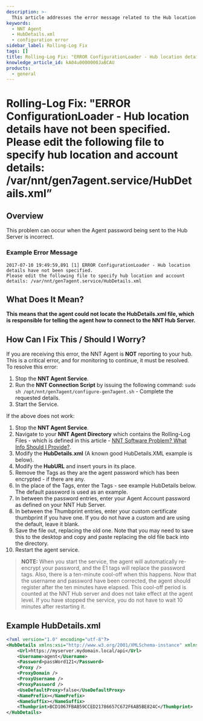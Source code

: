 ```yaml
---
description: >-
  This article addresses the error message related to the Hub location details not being specified in the NNT Agent configuration and provides steps to resolve it.
keywords:
  - NNT Agent
  - HubDetails.xml
  - configuration error
sidebar_label: Rolling-Log Fix
tags: []
title: Rolling-Log Fix: "ERROR ConfigurationLoader - Hub location details have not been specified. Please edit the following file to specify hub location and account details: /var/nnt/gen7agent.service/HubDetails.xml”
knowledge_article_id: kA04u0000000JaBCAU
products:
  - general
---
```


# Rolling-Log Fix: "ERROR ConfigurationLoader - Hub location details have not been specified. Please edit the following file to specify hub location and account details: /var/nnt/gen7agent.service/HubDetails.xml”

## Overview

This problem can occur when the Agent password being sent to the Hub Server is incorrect.

### Example Error Message

```
2017-07-10 19:49:59,891 [1] ERROR ConfigurationLoader - Hub location details have not been specified. 
Please edit the following file to specify hub location and account details: /var/nnt/gen7agent.service/HubDetails.xml
```

## What Does It Mean?

**This means that the agent could not locate the HubDetails.xml file, which is responsible for telling the agent how to connect to the NNT Hub Server.**

## How Can I Fix This / Should I Worry?

If you are receiving this error, the NNT Agent is **NOT** reporting to your hub. This is a critical error, and for monitoring to continue, it must be resolved. To resolve this error:

1. Stop the **NNT Agent Service**.
2. Run the **NNT Connection Script** by issuing the following command: `sudo sh /opt/nnt/gen7agent/configure-gen7agent.sh` - Complete the requested details.
3. Start the Service.

If the above does not work:

1. Stop the **NNT Agent Service**.
2. Navigate to your **NNT Agent Directory** which contains the Rolling-Log Files - which is defined in this article - [NNT Software Problem? What Info Should I Provide?](https://kb.netwrix.com/8048).
3. Modify the **HubDetails.xml** (A known good HubDetails.XML example is below).
4. Modify the **HubURL** and insert yours in its place.
5. Remove the Tags as they are the agent password which has been encrypted - if there are any.
6. In the place of the Tags, enter the Tags - see example HubDetails below. The default password is used as an example.
7. In between the password entries, enter your Agent Account password as defined on your NNT Hub Server.
8. In between the Thumbprint entries, enter your custom certificate thumbprint if you have one. If you do not have a custom and are using the default, leave it blank.
9. Save the file out, replacing the old one. Note that you may need to save this to the desktop and copy and paste replacing the old file back into the directory.
10. Restart the agent service.

> **NOTE:** When you start the service, the agent will automatically re-encrypt your password, and the E1 tags will replace the password tags. Also, there is a ten-minute cool-off when this happens. Now that the username and password have been corrected, the agent should register after the ten minutes have elapsed. This cool-off period is counted at the NNT Hub server and does not take effect at the agent level. If you have stopped the service, you do not have to wait 10 minutes after restarting it.

## Example HubDetails.xml

```xml
<?xml version="1.0" encoding="utf-8"?>
<HubDetails xmlns:xsi="http://www.w3.org/2001/XMLSchema-instance" xmlns:xsd="http://www.w3.org/2001/XMLSchema">
    <Url>https://myserver.mydomain.local/api</Url>
    <Username>agent</Username>
    <Password>passWord121</Password>
    <Proxy />
    <ProxyDomain />
    <ProxyUsername />
    <ProxyPassword />
    <UseDefaultProxy>false</UseDefaultProxy>
    <NamePrefix></NamePrefix>
    <NameSuffix></NameSuffix>
    <Thumbprint>BCD1067FBAB59CCED21786657C672F6AB5BE824C</Thumbprint>
</HubDetails>
```